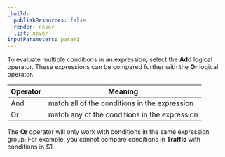 ```yaml
---
_build:
  publishResources: false
  render: never
  list: never
inputParameters: param1
---
```


<div class="special-class" markdown="1">

To evaluate multiple conditions in an expression, select the **Add** logical operator. These expressions can be compared further with the **Or** logical operator.

| Operator | Meaning                                       |
| -------- | --------------------------------------------- |
| And      | match all of the conditions in the expression |
| Or       | match any of the conditions in the expression |

The **Or** operator will only work with conditions in the same expression group. For example, you cannot compare conditions in **Traffic** with conditions in $1.

</div>
